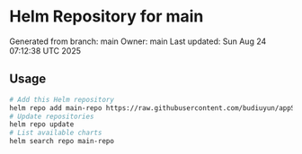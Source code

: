 # Helm Repository for main
Generated from branch: main
Owner: main
Last updated: Sun Aug 24 07:12:38 UTC 2025

## Usage
```bash
# Add this Helm repository
helm repo add main-repo https://raw.githubusercontent.com/budiuyun/appStore/helm-main/
# Update repositories
helm repo update
# List available charts
helm search repo main-repo
```
